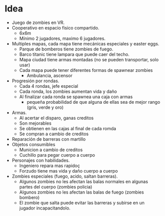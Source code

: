 # Idea

- Juego de zombies en VR.
- Cooperativo en espacio fisico compartido.
    - 6x6m
    - Mínimo 2 jugadores, maximo 6 jugadores.
- Multiples mapas, cada mapa tiene mecánicas especiales y easter eggs.
  - Parque de bomberos tiene zombies de fuego.
  - Barco titanic tiene lampara que puede caer del techo.
  - Mapa ciudad tiene armas montadas (no se pueden transportar, solo usar)
  - Cada mapa puede tener diferentes formas de spawnear zombies
    - Ambulancia, ascensor
- Progresión por rondas.
  - Cada 4 rondas, jefe especial
  - Cada ronda, los zombies aumentan vida y daño
  - Al finalizar cada ronda se spawnea una caja con armas
    - pequeña probabilidad de que alguna de ellas sea de mejor rango (gris, verde y oro) 
- Armas.
  - Al acertar el disparo, ganas creditos
  - Son mejorables 
  - Se obtienen en las cajas al final de cada romda
  - Se compran a cambio de creditos
- Reparación de barreras con martillo
- Objetos consumibles
  - Municion a cambio de creditos
  - Cuchillo para pegar cuerpo a cuerpo
- Personajes con habilidades.
  - Ingeniero repara mas rapidoç
  - Forzudo tiene mas vida y daño cuerpo a cuerpo
- Zombies especiales (fuego, acido, saltan barreras). 
  - Algunos zombies no les afectan las balas normales en algunas partes del cuerpo (zombies policia)
  - Algunos zombies no les afectan las balas de fuego (zombies bombero)
  - El zombie que salta puede evitar las barreras y subirse en un jugador incapacitandolo.
